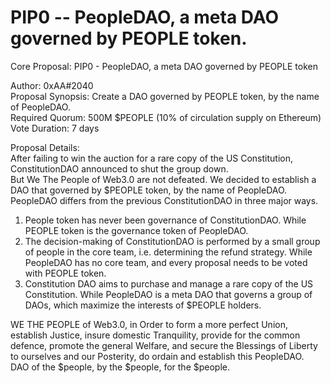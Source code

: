 # PIP0 -- PeopleDAO, a meta DAO governed by PEOPLE token.

Core Proposal: PIP0 - PeopleDAO, a meta DAO governed by PEOPLE token

Author: 0xAA#2040  
Proposal Synopsis: Create a DAO governed by PEOPLE token, by the name of PeopleDAO.  
Required Quorum: 500M $PEOPLE (10% of circulation supply on Ethereum)  
Vote Duration: 7 days

Proposal Details:  
After failing to win the auction for a rare copy of the US Constitution, ConstitutionDAO announced to shut the group down.  
But We The People of Web3.0 are not defeated. We decided to establish a DAO that governed by $PEOPLE token, by the name of PeopleDAO.  
PeopleDAO differs from the previous ConstitutionDAO in three major ways.

1. People token has never been governance of ConstitutionDAO. While PEOPLE token is the governance token of PeopleDAO.
2. The decision-making of ConstitutionDAO is performed by a small group of people in the core team, i.e. determining the refund strategy. While PeopleDAO has no core team, and every proposal needs to be voted with PEOPLE token.
3. Constitution DAO aims to purchase and manage a rare copy of the US Constitution. While PeopleDAO is a meta DAO that governs a group of DAOs, which maximize the interests of $PEOPLE holders.

WE THE PEOPLE of Web3.0, in Order to form a more perfect Union, establish Justice, insure domestic Tranquility, provide for the common defence, promote the general Welfare, and secure the Blessings of Liberty to ourselves and our Posterity, do ordain and establish this PeopleDAO.  
DAO of the $people, by the $people, for the $people.
